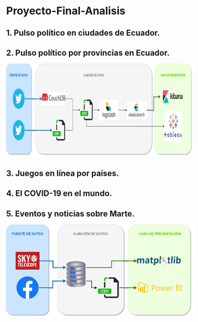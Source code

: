 # Proyecto-Final-Analisis
## 1.     Pulso político en ciudades de Ecuador.
###

## 2.     Pulso político por provincias en Ecuador.
<img src="2_PulsoPoliticoProvincias/DataLake_ProvinciasEC.png" height="250"/>

## 3.     Juegos en línea por países.
###

## 4.     El COVID-19 en el mundo.
###

## 5.     Eventos y noticias sobre Marte.
<img src="5_Marte/DataLake_Mars.png" height="250"/>
